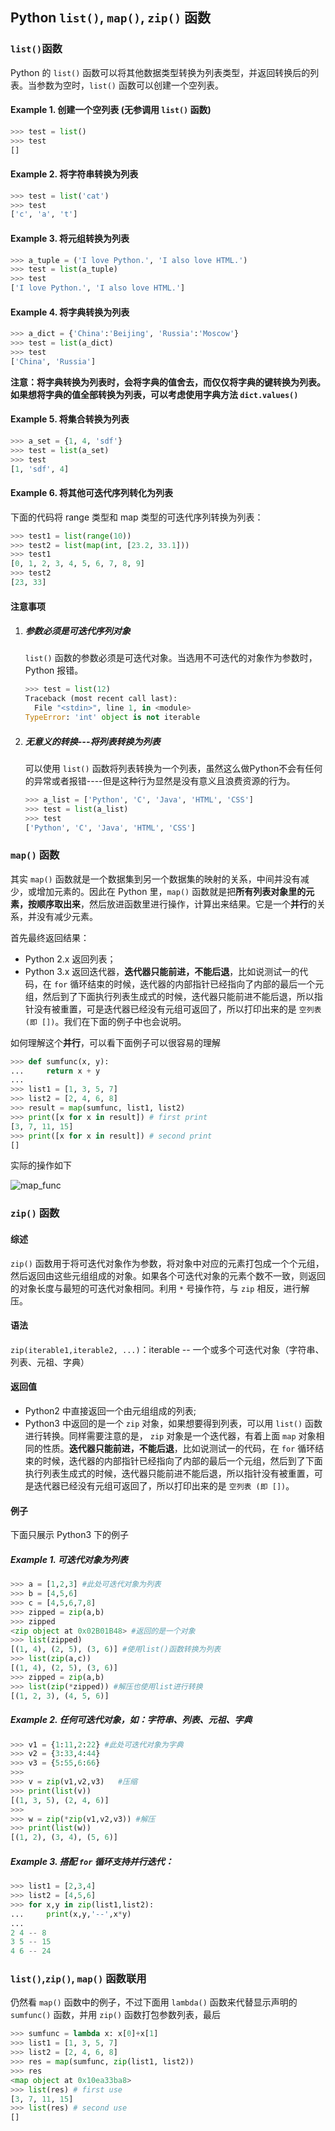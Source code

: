 ## Python `list()`, `map()`, `zip()` 函数

### `list()`函数

Python 的 `list()` 函数可以将其他数据类型转换为列表类型，并返回转换后的列表。当参数为空时，`list()` 函数可以创建一个空列表。

#### Example 1. 创建一个空列表 (无参调用 `list()` 函数)

```python
>>> test = list()
>>> test
[]
```

#### Example 2. 将字符串转换为列表

```python
>>> test = list('cat')
>>> test
['c', 'a', 't']
```

#### Example 3. 将元组转换为列表

```python
>>> a_tuple = ('I love Python.', 'I also love HTML.')
>>> test = list(a_tuple)
>>> test
['I love Python.', 'I also love HTML.']
```

#### Example 4. 将字典转换为列表

```python
>>> a_dict = {'China':'Beijing', 'Russia':'Moscow'}
>>> test = list(a_dict)
>>> test
['China', 'Russia']
```

**注意：将字典转换为列表时，会将字典的值舍去，而仅仅将字典的键转换为列表。如果想将字典的值全部转换为列表，可以考虑使用字典方法 `dict.values()`**

#### Example 5. 将集合转换为列表

```python
>>> a_set = {1, 4, 'sdf'}
>>> test = list(a_set)
>>> test
[1, 'sdf', 4]
```

#### Example 6. 将其他可迭代序列转化为列表

下面的代码将 range 类型和 map 类型的可迭代序列转换为列表：

```python
>>> test1 = list(range(10))
>>> test2 = list(map(int, [23.2, 33.1]))
>>> test1
[0, 1, 2, 3, 4, 5, 6, 7, 8, 9]
>>> test2
[23, 33]
```



#### 注意事项

1. ##### 参数必须是可迭代序列对象

   `list()` 函数的参数必须是可迭代对象。当选用不可迭代的对象作为参数时，Python 报错。

   ```python
   >>> test = list(12)
   Traceback (most recent call last):
     File "<stdin>", line 1, in <module>
   TypeError: 'int' object is not iterable
   ```

2. ##### 无意义的转换---将列表转换为列表

   可以使用 `list()` 函数将列表转换为一个列表，虽然这么做Python不会有任何的异常或者报错----但是这种行为显然是没有意义且浪费资源的行为。

   ```python
   >>> a_list = ['Python', 'C', 'Java', 'HTML', 'CSS']
   >>> test = list(a_list)
   >>> test
   ['Python', 'C', 'Java', 'HTML', 'CSS']
   ```



### `map()` 函数

其实 `map()` 函数就是一个数据集到另一个数据集的映射的关系，中间并没有减少，或增加元素的。因此在 Python 里，`map()` 函数就是把**所有列表对象里的元素，按顺序取出来**，然后放进函数里进行操作，计算出来结果。它是一个**并行**的关系，并没有减少元素。

首先最终返回结果：

- Python 2.x 返回列表；
- Python 3.x 返回迭代器，**迭代器只能前进，不能后退**，比如说测试一的代码，在 `for` 循环结束的时候，迭代器的内部指针已经指向了内部的最后一个元组，然后到了下面执行列表生成式的时候，迭代器只能前进不能后退，所以指针没有被重置，可是迭代器已经没有元组可返回了，所以打印出来的是 `空列表 (即 [])`。我们在下面的例子中也会说明。

如何理解这个**并行**，可以看下面例子可以很容易的理解

```python
>>> def sumfunc(x, y):
...     return x + y
... 
>>> list1 = [1, 3, 5, 7]
>>> list2 = [2, 4, 6, 8]
>>> result = map(sumfunc, list1, list2)
>>> print([x for x in result]) # first print
[3, 7, 11, 15]
>>> print([x for x in result]) # second print
[]
```

实际的操作如下

![map_func](../LearningPython_fig/map_func.png)



### `zip()` 函数

#### 综述

`zip()` 函数用于将可迭代对象作为参数，将对象中对应的元素打包成一个个元组，然后返回由这些元组组成的对象。如果各个可迭代对象的元素个数不一致，则返回的对象长度与最短的可迭代对象相同。利用 `*` 号操作符，与 `zip` 相反，进行解压。

#### 语法

`zip(iterable1,iterable2, ...)`：iterable -- 一个或多个可迭代对象（字符串、列表、元祖、字典）

#### 返回值

- Python2 中直接返回一个由元组组成的列表;
- Python3 中返回的是一个 `zip` 对象，如果想要得到列表，可以用 `list()` 函数进行转换。同样需要注意的是， `zip` 对象是一个迭代器，有着上面 `map` 对象相同的性质。**迭代器只能前进，不能后退**，比如说测试一的代码，在 `for` 循环结束的时候，迭代器的内部指针已经指向了内部的最后一个元组，然后到了下面执行列表生成式的时候，迭代器只能前进不能后退，所以指针没有被重置，可是迭代器已经没有元组可返回了，所以打印出来的是 `空列表 (即 [])`。

#### 例子

下面只展示 Python3 下的例子

##### Example 1. 可迭代对象为列表

```python
>>> a = [1,2,3] #此处可迭代对象为列表
>>> b = [4,5,6]
>>> c = [4,5,6,7,8]
>>> zipped = zip(a,b)
>>> zipped
<zip object at 0x02B01B48> #返回的是一个对象
>>> list(zipped)
[(1, 4), (2, 5), (3, 6)] #使用list()函数转换为列表
>>> list(zip(a,c))
[(1, 4), (2, 5), (3, 6)]
>>> zipped = zip(a,b)
>>> list(zip(*zipped)) #解压也使用list进行转换
[(1, 2, 3), (4, 5, 6)]

```

##### Example 2. 任何可迭代对象，如：字符串、列表、元祖、字典

```python
>>> v1 = {1:11,2:22} #此处可迭代对象为字典
>>> v2 = {3:33,4:44}
>>> v3 = {5:55,6:66}
>>>  
>>> v = zip(v1,v2,v3)   #压缩
>>> print(list(v))
[(1, 3, 5), (2, 4, 6)]
>>>
>>> w = zip(*zip(v1,v2,v3)) #解压
>>> print(list(w))
[(1, 2), (3, 4), (5, 6)]
```

##### Example 3. 搭配 `for` 循环支持并行迭代：

```python
>>> list1 = [2,3,4]
>>> list2 = [4,5,6]
>>> for x,y in zip(list1,list2):
...     print(x,y,'--',x*y)
... 
2 4 -- 8
3 5 -- 15
4 6 -- 24
```



### `list()`,`zip()`, `map()` 函数联用

仍然看 `map()` 函数中的例子，不过下面用 `lambda()` 函数来代替显示声明的 `sumfunc()` 函数，并用 `zip()` 函数打包参数列表，最后

```python
>>> sumfunc = lambda x: x[0]+x[1]
>>> list1 = [1, 3, 5, 7]
>>> list2 = [2, 4, 6, 8]
>>> res = map(sumfunc, zip(list1, list2))
>>> res
<map object at 0x10ea33ba8>
>>> list(res) # first use
[3, 7, 11, 15]
>>> list(res) # second use
[]
```


